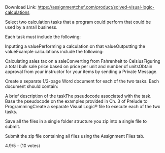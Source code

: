 Download Link: https://assignmentchef.com/product/solved-visual-logic-calculations
<br>
<p title="visual logic calculations Solution">



<p class="ui header product-top-header" title="visual logic calculations Solution">Select two calculation tasks that a program could perform that could be used by a small business.

Each task must include the following:

Inputting a valuePerforming a calculation on that valueOutputting the valueExample calculations include the following:

Calculating sales tax on a saleConverting from Fahrenheit to CelsiusFiguring a total bulk sale price based on price per unit and number of unitsObtain approval from your instructor for your items by sending a Private Message.

Create a separate 1/2-page Word document for each of the two tasks. Each document should contain:

A brief description of the taskThe pseudocode associated with the task. Base the pseudocode on the examples provided in Ch. 3 of Prelude to ProgrammingCreate a separate Visual Logic® file to execute each of the two tasks.

Save all the files in a single folder structure you zip into a single file to submit.

Submit the zip file containing all files using the Assignment Files tab.

4.9/5 - (10 votes)